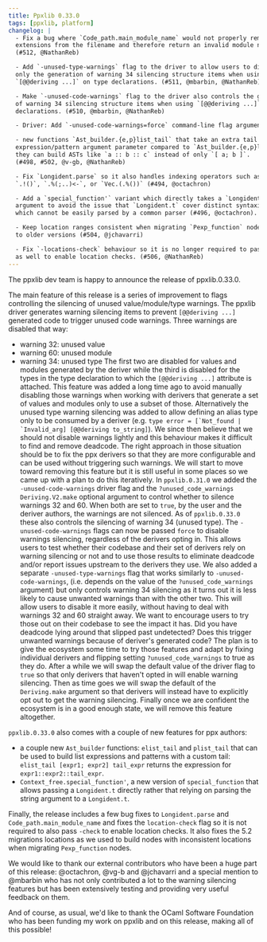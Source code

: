 ```yaml
---
title: Ppxlib 0.33.0
tags: [ppxlib, platform]
changelog: |
  - Fix a bug where `Code_path.main_module_name` would not properly remove
  extensions from the filename and therefore return an invalid module name.
  (#512, @NathanReb)

  - Add `-unused-type-warnings` flag to the driver to allow users to disable
  only the generation of warning 34 silencing structure items when using
  `[@@deriving ...]` on type declarations. (#511, @mbarbin, @NathanReb)

  - Make `-unused-code-warnings` flag to the driver also controls the generation
  of warning 34 silencing structure items when using `[@@deriving ...]` on type
  declarations. (#510, @mbarbin, @NathanReb)

  - Driver: Add `-unused-code-warnings=force` command-line flag argument. (#490, @mbarbin)

  - new functions `Ast_builder.{e,p}list_tail` that take an extra tail
  expression/pattern argument parameter compared to `Ast_builder.{e,p}list`, so
  they can build ASTs like `a :: b :: c` instead of only `[ a; b ]`.
  (#498, #502, @v-gb, @NathanReb)

  - Fix `Longident.parse` so it also handles indexing operators such as
  `.!()`, `.%(;..)<-`, or `Vec.(.%())` (#494, @octachron)

  - Add a `special_function'` variant which directly takes a `Longident.t`
  argument to avoid the issue that `Longident.t` cover distinct syntaxic classes
  which cannot be easily parsed by a common parser (#496, @octachron).

  - Keep location ranges consistent when migrating `Pexp_function` nodes from 5.2+
  to older versions (#504, @jchavarri)

  - Fix `-locations-check` behaviour so it is no longer required to pass `-check`
  as well to enable location checks. (#506, @NathanReb)
---
```


The ppxlib dev team is happy to announce the release of ppxlib.0.33.0.

The main feature of this release is a series of improvement to flags controlling
the silencing of unused value/module/type warnings.
The ppxlib driver generates warning silencing items to prevent `[@@deriving ...]`
generated code to trigger unused code warnings. Three warnings are disabled that
way:
- warning 32: unused value
- warning 60: unused module
- warning 34: unused type
The first two are disabled for values and modules generated by the deriver while
the third is disabled for the types in the type declaration to which the
`[@@deriving ...]` attribute is attached.
This feature was added a long time ago to avoid manually disabling those
warnings when working with derivers that generate a set of values and modules
only to use a subset of those. Alternatively the unused type warning silencing
was added to allow defining an alias type only to be consumed by a deriver (e.g.
``type error = [`Not_found | `Invalid_arg] [@@deriving to_string]``).
We since then believe that we should not disable warnings lightly and this
behaviour makes it difficult to find and remove deadcode. The right approach in
those situation should be to fix the ppx derivers so that they are more
configurable and can be used without triggering such warnings.
We will start to move toward removing this feature but it is still useful in
some places so we came up with a plan to do this iteratively.
In `ppxlib.0.31.0` we added the `-unused-code-warnings` driver flag and the
`?unused_code_warnings` `Deriving.V2.make` optional argument to control whether
to silence warnings 32 and 60. When both are set to `true`, by the user and the
deriver authors, the warnings are not silenced. As of `ppxlib.0.33.0` these also
controls the silencing of warning 34 (unused type). The `-unused-code-warnings`
flags can now be passed `force` to disable warnings silencing, regardless of the
derivers opting in. This allows users to test whether their codebase and their
set of derivers rely on warning silencing or not and to use those results to
eliminate deadcode and/or report issues upstream to the derivers they use.
We also added a separate `-unused-type-warnings` flag that works similarly to
`-unused-code-warnings`, (i.e. depends on the value of the
`?unused_code_warnings` argument) but only controls warning 34 silencing as it
turns out it is less likely to cause unwanted warnings than with the other two.
This will allow users to disable it more easily, without having to deal with
warnings 32 and 60 straight away.
We want to encourage users to try those out on their codebase to see the impact
it has. Did you have deadcode lying around that slipped past undetected? Does
this trigger unwanted warnings because of deriver's generated code?
The plan is to give the ecosystem some time to try those features and adapt by fixing
individual derivers and flipping setting `?unused_code_warnings` to true as they
do. After a while we will swap the default value of the driver flag to `true` so
that only derivers that haven't opted in will enable warning silencing. Then as
time goes we will swap the default of the `Deriving.make` argument so that
derivers will instead have to explicitly opt out to get the warning silencing.
Finally once we are confident the ecosystem is in a good enough state, we will
remove this feature altogether.

`ppxlib.0.33.0` also comes with a couple of new features for ppx authors:
- a couple new `Ast_builder` functions: `elist_tail` and `plist_tail`
  that can be used to build list expressions and patterns with a custom tail:
  `elist_tail [expr1; expr2] tail_expr` returns the expression for
  `expr1::expr2::tail_expr`.
- `Context_free.special_function'`, a new version of `special_function` that
  allows passing a `Longident.t` directly rather that relying on parsing the
  string argument to a `Longident.t`.

Finally, the release includes a few bug fixes to `Longident.parse` and
`Code_path.main_module_name` and fixes the `location-check` flag so it is not
required to also pass `-check` to enable location checks. It also fixes the 5.2
migrations locations as we used to build nodes with inconsistent locations when
migrating `Pexp_function` nodes.

We would like to thank our external contributors who have been a huge part of
this release: @octachron, @vg-b and @jchavarri and a special mention to @mbarbin
who has not only contributed a lot to the warning silencing features but has
been extensively testing and providing very useful feedback on them.

And of course, as usual, we'd like to thank the OCaml Software Foundation who
has been funding my work on ppxlib and on this release, making all of this
possible!
